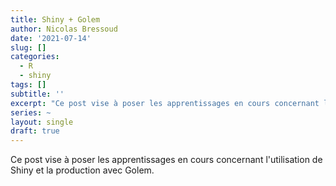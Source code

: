 ```yaml
---
title: Shiny + Golem
author: Nicolas Bressoud
date: '2021-07-14'
slug: []
categories:
  - R
  - shiny
tags: []
subtitle: ''
excerpt: "Ce post vise à poser les apprentissages en cours concernant l'utilisation de Shiny et la production avec Golem."
series: ~
layout: single
draft: true
---
```


Ce post vise à poser les apprentissages en cours concernant l'utilisation de Shiny et la production avec Golem.
